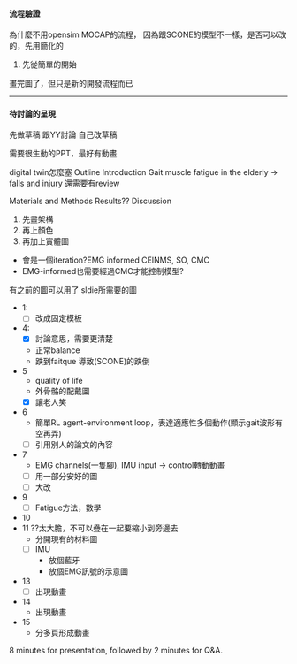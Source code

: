 #### 流程驗證
為什麼不用opensim MOCAP的流程，
因為跟SCONE的模型不一樣，是否可以改的，先用簡化的
1. 先從簡單的開始

畫完圖了，但只是新的開發流程而已

---
#### 待討論的呈現
先做草稿
跟YY討論
自己改草稿

需要很生動的PPT，最好有動畫

digital twin怎麼塞
Outline
Introduction
Gait
muscle fatigue in the elderly -> falls and injury
還需要有review

Materials and Methods
Results??
Discussion

1. 先畫架構
2. 再上顏色
3. 再加上實體圖

- 會是一個iteration?EMG informed CEINMS, SO, CMC
- EMG-informed也需要經過CMC才能控制模型?

有之前的圖可以用了
sldie所需要的圖
- 1:
	- [ ] 改成固定模板
- 4:
	- [x] 討論意思，需要更清楚
	- 正常balance
	- 跌到faitque 導致(SCONE)的跌倒
- 5
	- quality of life
	- 外骨骼的配戴圖
	- [x] 讓老人笑
- 6
	- 簡單RL agent-environment loop，表達適應性多個動作(顯示gait波形有空再弄)
	- [ ] 引用別人的論文的內容
- 7
	- EMG channels(一隻腳), IMU input -> control轉動動畫
	- [ ] 用一部分安妤的圖
	- [ ] 大改
- 9
	- [ ] Fatigue方法，數學
- 10
- 11 ??太大膽，不可以疊在一起要縮小到旁邊去
	- 分開現有的材料圖
	- [ ] IMU
		- 放個藍牙
		- 放個EMG訊號的示意圖
- 13
	- [ ] 出現動畫
- 14
	- 出現動畫
- 15
	- 分多頁形成動畫


8 minutes for presentation, followed by 2 minutes for Q&A.